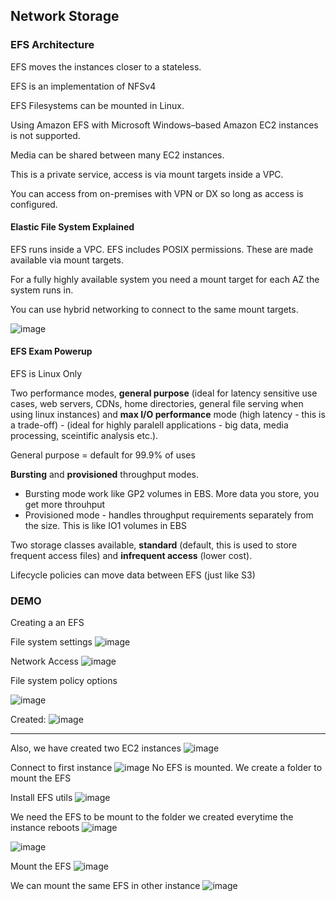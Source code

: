 ## Network Storage

### EFS Architecture

EFS moves the instances closer to a stateless.

EFS is an implementation of NFSv4

EFS Filesystems can be mounted in Linux.

Using Amazon EFS with Microsoft Windows–based Amazon EC2 instances is not supported.

Media can be shared between many EC2 instances.

This is a private service, access is via mount targets inside a VPC.

You can access from on-premises with VPN or DX so long as access is configured.

#### Elastic File System Explained

EFS runs inside a VPC.
EFS includes POSIX permissions. These are made available via mount targets.

For a fully highly available system you need a mount target for each AZ the
system runs in.

You can use hybrid networking to connect to the same mount targets.

![image](https://user-images.githubusercontent.com/88237437/159148835-1fc52854-85ef-4f25-800d-0aaa2a6d807d.png)

#### EFS Exam Powerup

EFS is Linux Only

Two performance modes, **general purpose** (ideal for latency sensitive use cases, web servers, CDNs, home directories, general file serving when using linux instances) and **max I/O performance** mode (high latency - this is a trade-off) - (ideal for highly paralell applications - big data, media processing, sceintific analysis etc.).

General purpose = default for 99.9% of uses

**Bursting** and **provisioned** throughput modes.
- Bursting mode work like GP2 volumes in EBS. More data you store, you get more throuhput
- Provisioned mode - handles throughput requirements separately from the size. This is like IO1 volumes in EBS

Two storage classes available, **standard** (default, this is used to store frequent access files) and **infrequent access** (lower cost).

Lifecycle policies can move data between EFS (just like S3)

### DEMO

Creating a an EFS 

File system settings
![image](https://user-images.githubusercontent.com/88237437/159149181-7f64da62-7da3-4eac-a549-e32c7cf78dcf.png)

Network Access
![image](https://user-images.githubusercontent.com/88237437/159149234-a3fd8f23-85e3-498e-b91c-2d7e7bd1621a.png)

File system policy options

![image](https://user-images.githubusercontent.com/88237437/159149249-b0e3257a-0738-4bfd-8720-23f8f572bdb8.png)

Created:
![image](https://user-images.githubusercontent.com/88237437/159149292-2c2bc5c1-2163-478d-a311-d013d96b1fdb.png)

---

Also, we have created two EC2 instances
![image](https://user-images.githubusercontent.com/88237437/159149302-f3767695-4f18-483b-8999-86a0a5e62f45.png)

Connect to first instance
![image](https://user-images.githubusercontent.com/88237437/159149409-d5108477-487f-44e9-a00d-9a5096ae7ac6.png)
No EFS is mounted. We create a folder to mount the EFS

Install EFS utils
![image](https://user-images.githubusercontent.com/88237437/159149446-bbace720-a318-4106-af1c-a8494b36bc77.png)

We need the EFS to be mount to the folder we created everytime the instance reboots
![image](https://user-images.githubusercontent.com/88237437/159149473-4bb723b4-869d-4dfe-87ca-b2188811d9fd.png)

![image](https://user-images.githubusercontent.com/88237437/159149497-fce3de8c-9955-46e3-855b-933de8618574.png)

Mount the EFS
![image](https://user-images.githubusercontent.com/88237437/159149516-32725232-5063-4339-a9bc-8094b38b6d0b.png)

We can mount the same EFS in other instance
![image](https://user-images.githubusercontent.com/88237437/159149559-8c4621ee-072e-4379-8ac4-9378d5582d19.png)

